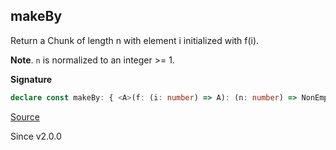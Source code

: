## makeBy

Return a Chunk of length n with element i initialized with f(i).

**Note**. `n` is normalized to an integer >= 1.

**Signature**

```ts
declare const makeBy: { <A>(f: (i: number) => A): (n: number) => NonEmptyChunk<A>; <A>(n: number, f: (i: number) => A): NonEmptyChunk<A>; }
```

[Source](https://github.com/Effect-TS/effect/tree/main/packages/effect/src/Chunk.ts#L1295)

Since v2.0.0
